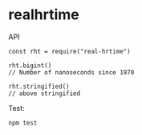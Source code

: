 # realhrtime

API
```
const rht = require("real-hrtime")

rht.bigint()
// Number of nanoseconds since 1970

rht.stringified()
// above stringified
```

Test:
```
npm test
```
